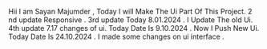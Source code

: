 
Hii I am Sayan Majumder , Today I will Make The Ui Part Of This Project.
2 nd update  Responsive .
3rd update Today 8.01.2024 . I Update The old Ui. 
4th update 7.17 changes of ui.
Today Date Is 9.10.2024 . Now I Push New Ui.
Today Date Is 24.10.2024 . I made some changes on ui interface . 
